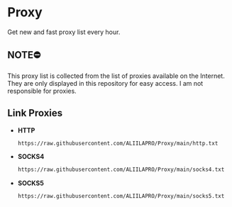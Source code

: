 # Proxy

Get new and fast proxy list every hour.

## NOTE⛔

This proxy list is collected from the list of proxies available on the Internet. They are only displayed in this repository for easy access. I am not responsible for proxies.

## Link Proxies

  - **HTTP**
    ```bash
    https://raw.githubusercontent.com/ALIILAPRO/Proxy/main/http.txt
    ```
  - **SOCKS4**
    ```bash
    https://raw.githubusercontent.com/ALIILAPRO/Proxy/main/socks4.txt
    ```
  - **SOCKS5**
    ```bash
    https://raw.githubusercontent.com/ALIILAPRO/Proxy/main/socks5.txt
    ```
    
    
